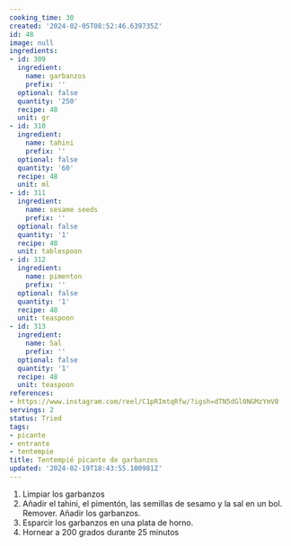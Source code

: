 ```yaml
---
cooking_time: 30
created: '2024-02-05T08:52:46.639735Z'
id: 48
image: null
ingredients:
- id: 309
  ingredient:
    name: garbanzos
    prefix: ''
  optional: false
  quantity: '250'
  recipe: 48
  unit: gr
- id: 310
  ingredient:
    name: tahini
    prefix: ''
  optional: false
  quantity: '60'
  recipe: 48
  unit: ml
- id: 311
  ingredient:
    name: sesame seeds
    prefix: ''
  optional: false
  quantity: '1'
  recipe: 48
  unit: tablespoon
- id: 312
  ingredient:
    name: pimenton
    prefix: ''
  optional: false
  quantity: '1'
  recipe: 48
  unit: teaspoon
- id: 313
  ingredient:
    name: Sal
    prefix: ''
  optional: false
  quantity: '1'
  recipe: 48
  unit: teaspoon
references:
- https://www.instagram.com/reel/C1pRImtqRfw/?igsh=dTN5dGl0NGMzYmV0
servings: 2
status: Tried
tags:
- picante
- entrante
- tentempie
title: Tentempié picante de garbanzos
updated: '2024-02-19T18:43:55.100981Z'
---
```

1. Limpiar los garbanzos
2. Añadir el tahini, el pimentón, las semillas de sesamo y la sal en un bol. Remover. Añadir los garbanzos.
3. Esparcir los garbanzos en una plata de horno. 
4. Hornear a 200 grados durante 25 minutos
